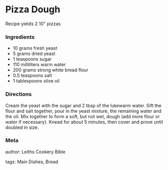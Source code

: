 # Pizza Dough

Recipe yields 2 10" pizzas 

### Ingredients
 * 10 grams fresh yeast
 * 5 grams dried yeast
 * 1 teaspoons sugar
 * 110 milliliters warm water
 * 200 grams strong white bread flour
 * 0.5 teaspoons salt
 * 1 tablespoons olive oil

### Directions

Cream the yeast with the sugar and 2 tbsp of the lukewarm water.  Sift the flour and salt together, pour in the yeast mixture, the remaining water and the oil.  Mix together to form a soft, but not wet, dough (add more flour or water if necessary).  Knead for about 5 minutes, then cover and prove until doubled in size.

### Meta
author: Leiths Cookery Bible

tags: Main Dishes, Bread

